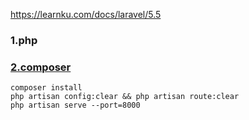 https://learnku.com/docs/laravel/5.5


### 1.php

### [2.composer](https://pkg.xyz/#how-to-install-composer)

```
composer install
php artisan config:clear && php artisan route:clear
php artisan serve --port=8000
```
